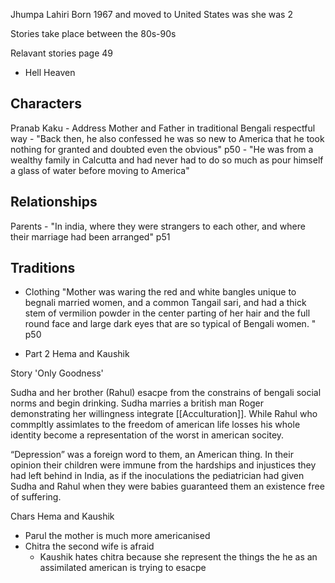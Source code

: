 Jhumpa Lahiri
Born 1967 and moved to United States was she was 2

Stories take place between the 80s-90s


Relavant stories  page 49
- Hell Heaven

## Characters 
Pranab Kaku 
	- Address Mother and Father in traditional Bengali respectful way
	- "Back then, he also confessed he was so new to America that he took nothing for granted and doubted even the obvious" p50
	- "He was from a wealthy family in Calcutta and had never had to do so much as pour himself a glass of water before moving to America"

## Relationships
Parents 
	- "In india, where they were strangers to each other, and where their marriage had been arranged" p51
## Traditions 	
- Clothing
	"Mother was waring the red and white bangles unique to begnali married women, and a common Tangail sari, and had a thick stem of vermilion powder in the center parting of her hair and the full round face and large dark eyes that are so typical of Bengali women. " p50

- Part 2 Hema and  Kaushik

Story 'Only Goodness'

Sudha and her brother (Rahul) esacpe from the constrains of bengali social norms and begin drinking. Sudha marries a british man Roger demonstrating her willingness integrate [[Acculturation]]. While Rahul who commpltly assimlates to the freedom of american life losses his whole identity become a representation of the worst in american socitey. 

“Depression” was a foreign word to them, an American thing. In their opinion their children were immune from the hardships and injustices they had left behind in India, as if the inoculations the pediatrician had given Sudha and Rahul when they were babies guaranteed them an existence free of suffering.


Chars Hema and Kaushik

- Parul the mother is much more americanised 
- Chitra the second wife is afraid 
	- Kaushik hates chitra because she represent the things the he as an assimilated american is trying to esacpe 